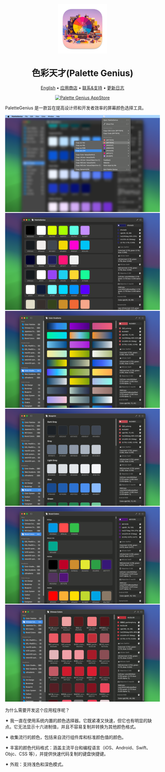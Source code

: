 <div align="center">
	<br />
	<br />
  <a href="https://wangchujiang.com/palette-genius/">
	  <img src="./assets/logo.png" alt="DevHub LOGO" width="160" height="160">
  </a>
	<h1>色彩天才(Palette Genius)</h1>
  <!--rehype:style=border: 0;-->
  <p>
		<a href="./README.md">English</a> • 
    <a target="_blank" href="https://apps.apple.com/app/色彩天才/6472593276">应用商店</a> • 
		<a target="_blank" href="https://wangchujiang.com/#/contact">联系&支持</a> • 
    <a href="https://github.com/jaywcjlove/palette-genius/releases">更新日志</a>
  </p>
  <p>
    <a target="_blank" href="https://apps.apple.com/app/色彩天才/6472593276" title="Palette Genius AppStore"><img alt="Palette Genius AppStore" src="https://jaywcjlove.github.io/sb/download/macos.svg" height="51">
    </a>
  </p>
</div>

PaletteGenius 是一款旨在提高设计师和开发者效率的屏幕颜色选择工具。

![Palette Genius screenshots-1](./assets/screenshots-1.png)
![Palette Genius screenshots-2](./assets/screenshots-2.png)
![Palette Genius screenshots-3](./assets/screenshots-3.png)
![Palette Genius screenshots-4](./assets/screenshots-4.png)
![Palette Genius screenshots-5](./assets/screenshots-5.png)
![Palette Genius screenshots-6](./assets/screenshots-6.png)

为什么需要开发这个应用程序呢？

✦ 我一直在使用系统内置的颜色选择器。它既紧凑又快速，但它也有明显的缺点。它无法显示十六进制值，并且不容易复制并转换为其他颜色格式。

✦ 收集流行的颜色，包括来自流行组件库和标准颜色值的颜色。

✦ 丰富的颜色代码格式：涵盖主流平台和编程语言（iOS、Android、Swift、Objc、CSS 等），并提供快速代码复制的键盘快捷键。

✦ 外观：支持浅色和深色模式。

<!--idoc:config:
title: 色彩天才(Palette Genius)
description: PaletteGenius 是一款屏幕取色工具，专为提升设计师和开发者的工作效率而设计。
keywords: 设计师,开发者,取色器,转换,流行颜色,标准颜色,颜色代码格式
-->